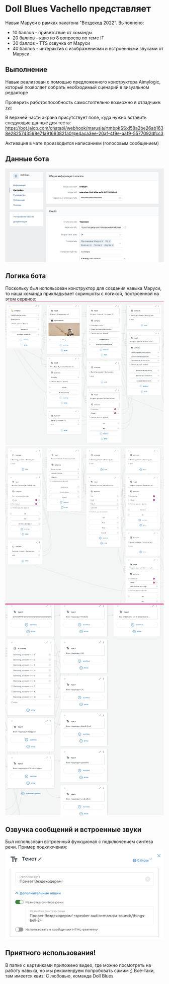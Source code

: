 # Doll Blues Vachello представляет

Навык Маруси в рамках хакатона "Вездекод 2022". Выполнено:  
* 10 баллов - приветствие от команды
* 20 баллов - квиз из 8 вопросов по теме IT
* 30 баллов - TTS озвучка от Маруси
* 40 баллов - интерактив с изображениями и встроенными звуками от Маруси

## Выполнение

Навык реализован с помощью предложенного конструктора Aimylogic, который позволяет собрать
необходимый сценарий в визуальном редакторе

Проверить работоспособность самостоятельно возможно в отладчике: [тут](https://skill-debugger.marusia.mail.ru/ "Тык")

В верхней части экрана присутствует поле, куда нужно вставить следующие данные для теста:  
<https://bot.jaicp.com/chatapi/webhook/marusia/rtmbpkSS:d58a2be26ab1638e2825743598e71a91693821a0@e4aca3ee-20af-4f9e-aaf9-5577092dfcc3>

Активация в чате производится написанием (голосовым сообщением)  

## Данные бота

![Картинка настроек](/src/01.png "Настройки бота")

## Логика бота

Поскольку был использован конструктор для создания навыка Маруси, то наша команда прикладывает скриншоты с логикой,
построенной на этом сервисе:  
![Логика навыка 1](/src/02.png "логика в начале")  
![Логика навыка 2](/src/03.png "логика далее")  
![Логика навыка 3](/src/04.png "логика конец")  

## Озвучка сообщений и встроенные звуки

Был использован встроенный функционал с подключением синтеза речи. Пример подключения:  
![TTS](/src/05.png "TTS навыка")  


## Приятного использования!

В папке с картинками приложено видео, где можно посмотреть на работу навыка, но мы рекомендуем попробовать самим ;)
Всё-таки, там имеется квиз!
С любовью, команда Doll Blues
